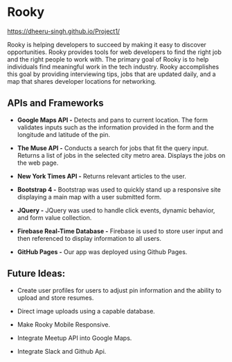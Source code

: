# Rooky

https://dheeru-singh.github.io/Project1/



Rooky is helping developers to succeed by making it easy to discover opportunities. Rooky provides tools for web developers to find the right job and the right people to work with. The primary goal of Rooky is to help individuals find meaningful work in the tech industry. Rooky accomplishes this goal by providing interviewing tips, jobs that are updated daily, and a map that shares developer locations for networking.

## APIs and Frameworks

* **Google Maps API  -** Detects and pans to current location. The form validates inputs such as the information provided in the form and the longitude and latitude of the pin.

* **The Muse API -** Conducts a search for jobs that fit the query input. Returns a list of jobs in the selected city metro area. Displays the jobs on the web page.

* **New York Times API -** Returns relevant articles to the user.

* **Bootstrap 4 -** Bootstrap was used to quickly stand up a responsive site displaying a main map with a user submitted form.

* **JQuery -** JQuery was used to handle click events, dynamic behavior, and form value collection.

* **Firebase Real-Time Database -** Firebase is used to store user input and then referenced to display information to all users.

* **GitHub Pages -** Our app was deployed using Github Pages.

## Future Ideas:

* Create user profiles for users to adjust pin information and the ability to upload and store resumes.

* Direct image uploads using a capable database.

* Make Rooky Mobile Responsive.

* Integrate Meetup API into Google Maps.

* Integrate Slack and Github Api.

